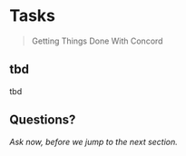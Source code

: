 # Tasks

> Getting Things Done With Concord


## tbd

tbd


## Questions?

<em class="yellow">Ask now, before we jump to the next section.</em>

